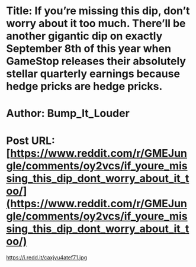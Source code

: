 # Title: If you’re missing this dip, don’t worry about it too much. There’ll be another gigantic dip on exactly September 8th of this year when GameStop releases their absolutely stellar quarterly earnings because hedge pricks are hedge pricks.
# Author: Bump_It_Louder
# Post URL: [https://www.reddit.com/r/GMEJungle/comments/oy2vcs/if_youre_missing_this_dip_dont_worry_about_it_too/](https://www.reddit.com/r/GMEJungle/comments/oy2vcs/if_youre_missing_this_dip_dont_worry_about_it_too/)


https://i.redd.it/caxjyu4atef71.jpg